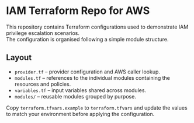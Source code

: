 # IAM Terraform Repo for AWS

This repository contains Terraform configurations used to demonstrate IAM privilege escalation scenarios.  
The configuration is organised following a simple module structure.

## Layout

- `provider.tf` – provider configuration and AWS caller lookup.
- `modules.tf` – references to the individual modules containing the resources and policies.
- `variables.tf` – input variables shared across modules.
- `modules/` – reusable modules grouped by purpose.

Copy `terraform.tfvars.example` to `terraform.tfvars` and update the values to match your environment before applying the configuration.
